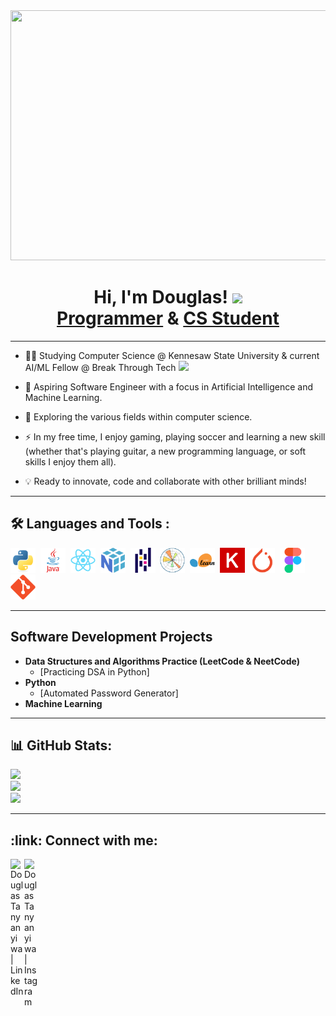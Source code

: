 <div id="header">
<img src= "https://media.giphy.com/media/dWesBcTLavkZuG35MI/giphy.gif" width = "1000" height="400"/>
</div>  

<h1 align="center">
  Hi, I'm Douglas!
  <img src="https://media.giphy.com/media/hvRJCLFzcasrR4ia7z/giphy.gif" width="30px"/>
  <br/> <a href="https://github.com/douglasjnr">Programmer</a> & <a href="https://www.linkedin.com/in/douglas-junior-tanyanyiwa/">CS Student</a>
</h1>

---

- :man_technologist: Studying Computer Science @ Kennesaw State University & current AI/ML Fellow @ Break Through Tech <img src="https://media.giphy.com/media/WUlplcMpOCEmTGBtBW/giphy.gif" width="30"> 

- :telescope: Aspiring Software Engineer with a focus in Artificial Intelligence and Machine Learning.

- :seedling: Exploring the various fields within computer science.

- :zap: In my free time, I enjoy gaming, playing soccer and learning a new skill (whether that's playing guitar, a new programming language, or soft skills I enjoy them all).

- :bulb: Ready to innovate, code and collaborate with other brilliant minds!

---

## :hammer_and_wrench: Languages and Tools : <div>
  <img src="https://github.com/devicons/devicon/blob/master/icons/python/python-original.svg" title="Python" alt="Python" width="40" height="40"/>&nbsp;
  <img src="https://github.com/devicons/devicon/blob/master/icons/java/java-original-wordmark.svg" title="Java" alt="Java" width="40" height="40"/>&nbsp;
  <img src="https://github.com/devicons/devicon/blob/master/icons/react/react-original.svg" title="React" alt="React" width="40" height="40"/>&nbsp;
  <img src="https://github.com/devicons/devicon/blob/master/icons/numpy/numpy-original.svg" title="NumPy" alt="NumPy" width="40" height="40"/>&nbsp;
  <img src="https://github.com/devicons/devicon/blob/master/icons/pandas/pandas-original.svg" title="Pandas" alt="Pandas" width="40" height="40"/>&nbsp;
  <img src="https://github.com/devicons/devicon/blob/master/icons/matplotlib/matplotlib-original.svg" title="matplotlib" alt="matplotlib" width="40" height="40"/>&nbsp;
  <img src="https://github.com/devicons/devicon/blob/master/icons/scikitlearn/scikitlearn-original.svg" title="Scikitlearn" alt="Scikitlearn" width="40" height="40"/>&nbsp;
  <img src="https://github.com/devicons/devicon/blob/master/icons/keras/keras-original.svg" title="Keras" alt="Kera" width="40" height="40"/>&nbsp;
  <img src="https://github.com/devicons/devicon/blob/master/icons/pytorch/pytorch-original.svg" title="pytorch" alt="pytorch" width="40" height="40"/>&nbsp;
  <img src="https://github.com/devicons/devicon/blob/master/icons/figma/figma-original.svg" title="Figma" alt="Figma" width="40" height="40"/>&nbsp;
  <img src="https://github.com/devicons/devicon/blob/master/icons/git/git-original.svg" title="Git" alt="Git" width="40" height="40"/>&nbsp;
</div>

---

<h2> Software Development Projects </h2>

- <b>Data Structures and Algorithms Practice (LeetCode & NeetCode)</b>
  - [Practicing DSA in Python]
- <b>Python</b>
  - [Automated Password Generator]
- <b>Machine Learning</b>

---

## 📊 GitHub Stats:
![](https://github-readme-stats.vercel.app/api?username=douglasjnr&theme=aura&hide_border=true&include_all_commits=true&count_private=true&hide_rank=true)<br/>
![](https://github-readme-streak-stats.herokuapp.com/?user=douglasjnr&theme=aura&hide_border=true)<br/>
![](https://github-readme-stats.vercel.app/api/top-langs/?username=douglasjnr&theme=aura&hide_border=true&include_all_commits=true&count_private=true&layout=compact)

---
<h2> :link: Connect with me:</h2>

[<img align="left" alt="DouglasTanyanyiwa | LinkedIn" width="22" src="https://cdn.jsdelivr.net/npm/simple-icons@v3/icons/linkedin.svg" />][linkedin]
[<img align="left" alt="DouglasTanyanyiwa | Instagram" width="22" src="https://cdn.jsdelivr.net/npm/simple-icons@v3/icons/instagram.svg" />][instagram]

[linkedin]: https://www.linkedin.com/in/douglas-junior-tanyanyiwa
[instagram]: https://www.instagram.com/yxng_jnr


